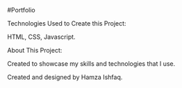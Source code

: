 #Portfolio

Technologies Used to Create this Project:

HTML, CSS, Javascript.

About This Project:

Created to showcase my skills and technologies that I use.


Created and designed by Hamza Ishfaq. 
